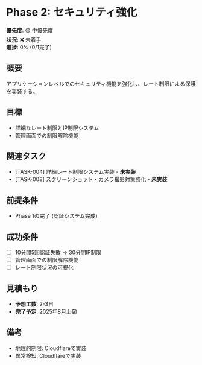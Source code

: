# Phase 2: セキュリティ強化

**優先度**: 🟡 中優先度  
**状況**: ❌ 未着手  
**進捗**: 0% (0/1完了)

## 概要
アプリケーションレベルでのセキュリティ機能を強化し、レート制限による保護を実装する。

## 目標
- 詳細なレート制限とIP制限システム
- 管理画面での制限解除機能

## 関連タスク
- [TASK-004] 詳細レート制限システム実装 - **未実装**
- [TASK-008] スクリーンショット・カメラ撮影対策強化 - **未実装**

## 前提条件
- Phase 1の完了 (認証システム完成)

## 成功条件
- [ ] 10分間5回認証失敗 → 30分間IP制限
- [ ] 管理画面での制限解除機能
- [ ] レート制限状況の可視化

## 見積もり
- **予想工数**: 2-3日
- **完了予定**: 2025年8月上旬

## 備考
- 地理的制限: Cloudflareで実装
- 異常検知: Cloudflareで実装